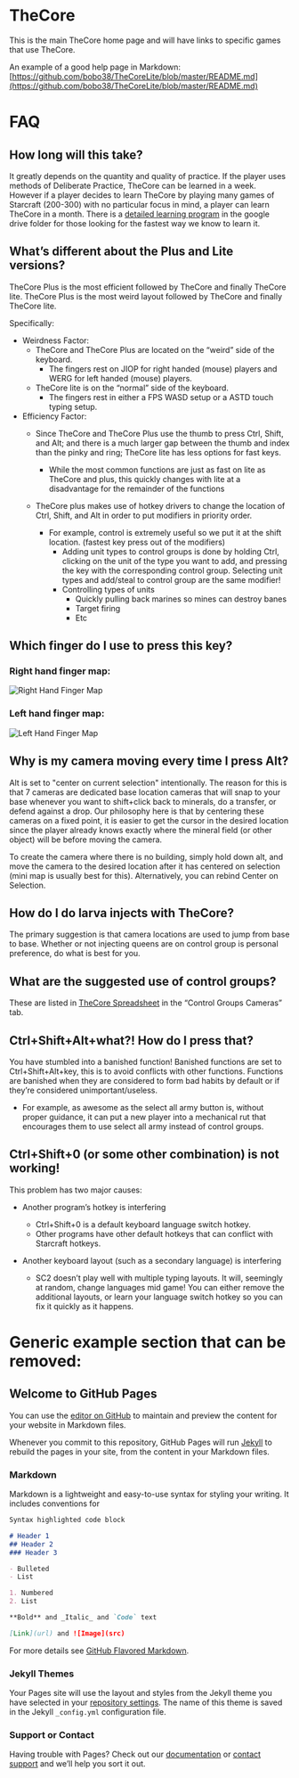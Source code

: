 # TheCore

This is the main TheCore home page and will have links to specific games that use TheCore.

An example of a good help page in Markdown: [https://github.com/bobo38/TheCoreLite/blob/master/README.md](https://github.com/bobo38/TheCoreLite/blob/master/README.md)

# FAQ

## How long will this take?

It greatly depends on the quantity and quality of practice. If the player uses methods of Deliberate Practice, TheCore can be learned in a week. However if a player decides to learn TheCore by playing many games of Starcraft (200-300) with no particular focus in mind, a player can learn TheCore in a month. There is a [detailed learning program](https://docs.google.com/spreadsheets/d/1LhbxeYdkukOzYw030qNYQgLI1p3WUAbSTiuy1emeJSc/edit?usp=sharing) in the google drive folder for those looking for the fastest way we know to learn it.

## What’s different about the Plus and Lite versions?

TheCore Plus is the most efficient followed by TheCore and finally TheCore lite.
TheCore Plus is the most weird layout followed by TheCore and finally TheCore lite.

Specifically:

- Weirdness Factor:
  - TheCore and TheCore Plus are located on the “weird” side of the keyboard.
    - The fingers rest on JIOP for right handed (mouse) players and WERG for left handed (mouse) players.
  - TheCore lite is on the “normal” side of the keyboard.
    - The fingers rest in either a FPS WASD setup or a ASTD touch typing setup.
- Efficiency Factor:
  - Since TheCore and TheCore Plus use the thumb to press Ctrl, Shift, and Alt; and there is a much larger gap between the thumb and index than the pinky and ring; TheCore lite has less options for fast keys.
    - While the most common functions are just as fast on lite as TheCore and plus, this quickly changes with lite at a disadvantage for the remainder of the functions
  
  - TheCore plus makes use of hotkey drivers to change the location of Ctrl, Shift, and Alt in order to put modifiers in priority order.
    - For example, control is extremely useful so we put it at the shift location. (fastest key press out of the modifiers)
      - Adding unit types to control groups is done by holding Ctrl, clicking on the unit of the type you want to add, and pressing the key with the corresponding control group.  Selecting unit types and add/steal to control group are the same modifier!
      - Controlling types of units
        - Quickly pulling back marines so mines can destroy banes
        - Target firing
        - Etc

## Which finger do I use to press this key?

### Right hand finger map:

![Right Hand Finger Map](https://drive.google.com/uc?export=view&id=1uEk92cUR5dhWRDvE8D3SY1R-kfG0sgQe)

### Left hand finger map:

![Left Hand Finger Map](https://drive.google.com/uc?export=view&id=1zr_CrQUTvrlIaVfzwx5ev4KuED6ObKGB)

## Why is my camera moving every time I press Alt?

Alt is set to "center on current selection" intentionally. The reason for this is that 7 cameras are dedicated base location cameras that will snap to your base whenever you want to shift+click back to minerals, do a transfer, or defend against a drop.  Our philosophy here is that by centering these cameras on a fixed point, it is easier to get the cursor in the desired location since the player already knows exactly where the mineral field (or other object) will be before moving the camera.

To create the camera where there is no building, simply hold down alt, and move the camera to the desired location after it has centered on selection (mini map is usually best for this). Alternatively, you can rebind Center on Selection.

## How do I do larva injects with TheCore?

The primary suggestion is that camera locations are used to jump from base to base.  Whether or not injecting queens are on control group is personal preference, do what is best for you.

## What are the suggested use of control groups?

These are listed in [TheCore Spreadsheet](https://docs.google.com/spreadsheets/d/1zN7ufgH79t6uaCXorX6cs3mWfkMKFC_6VTtZ7vH_9-s/edit?usp=sharing) in the “Control Groups Cameras” tab.

## Ctrl+Shift+Alt+what?! How do I press that?

You have stumbled into a banished function!  Banished functions are set to Ctrl+Shift+Alt+key, this is to avoid conflicts with other functions.  Functions are banished when they are considered to form bad habits by default or if they’re considered unimportant/useless.

- For example, as awesome as the select all army button is, without proper guidance, it can put a new player into a mechanical rut that encourages them to use select all army instead of control groups.

## Ctrl+Shift+0 (or some other combination) is not working!

This problem has two major causes:

- Another program’s hotkey is interfering
  - Ctrl+Shift+0 is a default keyboard language switch hotkey.
  - Other programs have other default hotkeys that can conflict with Starcraft hotkeys.

- Another keyboard layout (such as a secondary language) is interfering
  - SC2 doesn’t play well with multiple typing layouts.  It will, seemingly at random, change languages mid game!  You can either remove the additional layouts, or learn your language switch hotkey so you can fix it quickly as it happens.

# Generic example section that can be removed:

## Welcome to GitHub Pages

You can use the [editor on GitHub](https://github.com/TheCoreHotkeys/thecorehotkeys.github.io/edit/master/README.md) to maintain and preview the content for your website in Markdown files.

Whenever you commit to this repository, GitHub Pages will run [Jekyll](https://jekyllrb.com/) to rebuild the pages in your site, from the content in your Markdown files.

### Markdown

Markdown is a lightweight and easy-to-use syntax for styling your writing. It includes conventions for

```markdown
Syntax highlighted code block

# Header 1
## Header 2
### Header 3

- Bulleted
- List

1. Numbered
2. List

**Bold** and _Italic_ and `Code` text

[Link](url) and ![Image](src)
```

For more details see [GitHub Flavored Markdown](https://guides.github.com/features/mastering-markdown/).

### Jekyll Themes

Your Pages site will use the layout and styles from the Jekyll theme you have selected in your [repository settings](https://github.com/TheCoreHotkeys/thecorehotkeys.github.io/settings). The name of this theme is saved in the Jekyll `_config.yml` configuration file.

### Support or Contact

Having trouble with Pages? Check out our [documentation](https://help.github.com/categories/github-pages-basics/) or [contact support](https://github.com/contact) and we’ll help you sort it out.
